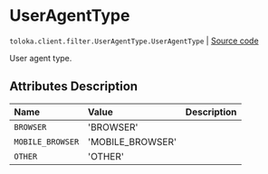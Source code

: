 # UserAgentType
`toloka.client.filter.UserAgentType.UserAgentType` | [Source code](https://github.com/Toloka/toloka-kit/blob/v0.1.26/src/client/filter.py#L557)

User agent type.

## Attributes Description

| Name | Value | Description |
| :------| :-----------| :----------| 
`BROWSER`|'BROWSER'|<p></p>
`MOBILE_BROWSER`|'MOBILE_BROWSER'|<p></p>
`OTHER`|'OTHER'|<p></p>
